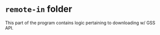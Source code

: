 # `remote-in` folder

This part of the program contains logic pertaining to downloading w/ GSS API.
